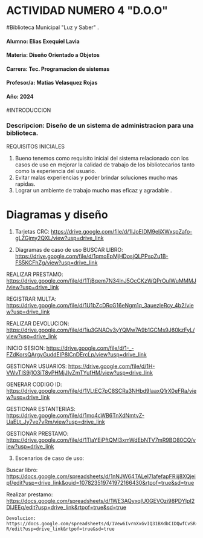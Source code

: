 # ACTIVIDAD NUMERO 4 "D.O.O"

#Biblioteca Municipal "Luz y Saber" .
#### Alumno: Elias Exequiel Lavia
#### Materia: Diseño Orientado a Objetos
#### Carrera: Tec. Programacion de sistemas
#### Profesor/a: Matias Velasquez Rojas
#### Año: 2024


#INTRODUCCION
### Descripcion: Diseño de un sistema de administracion para una biblioteca.

REQUISITOS INICIALES

1)	Bueno tenemos como requisito inicial del sistema relacionado con los casos de uso en mejorar la calidad de trabajo de los bibliotecarios tanto como la experiencia del usuario.
2)	Evitar malas experiencias y poder brindar soluciones mucho mas rapidas.
3)	Lograr un ambiente de trabajo mucho mas eficaz y agradable .

# Diagramas y diseño
1. Tarjetas CRC:  https://drive.google.com/file/d/1IJoEIDM9eljXWxspZafo-gLZGjmy2QXL/view?usp=drive_link

2. Diagramas de caso de uso
   BUSCAR LIBRO:  https://drive.google.com/file/d/1qmoEpMjHDosjQLPPsoZu1B-FS5KCFhZg/view?usp=drive_link

REALIZAR PRESTAMO:  https://drive.google.com/file/d/1TjBqem7N34lnJ5OcCKzWQPrOuIWuMMMJ/view?usp=drive_link
 
  REGISTRAR MULTA:  https://drive.google.com/file/d/1U1bZcDRcG16eNgm1q_3auezleRcy_4b2/view?usp=drive_link
  
   REALIZAR DEVOLUCION:  https://drive.google.com/file/d/1iu3GNAOv3yYQMw7A9b1GCMs9J60kzFyL/view?usp=drive_link
  
   INICIO SESION:  https://drive.google.com/file/d/1-_-FZdKorsQArgvGuddEIP8lCnDErcLp/view?usp=drive_link
  
   GESTIONAR USUARIOS:  https://drive.google.com/file/d/1H-VWvTIS9j1O3iT8yPHMjJIvZmTYufHM/view?usp=drive_link
  
   GENERAR CODIGO ID:  https://drive.google.com/file/d/1VLtEC7pC8SCRa3NHbd9IaaxQ1rX0eFRa/view?usp=drive_link
  
   GESTIONAR ESTANTERIAS:  https://drive.google.com/file/d/1mo4cWB6TnXdNmtvZ-UaELt_Jy7ve7vRm/view?usp=drive_link
  
   GESTIONAR PRESTAMO: https://drive.google.com/file/d/1TlaYEiPftQMl3xmWdEbNTV7mR9BO80CQ/view?usp=drive_link

   3. Escenarios de caso de uso:

   Buscar libro:  https://docs.google.com/spreadsheets/d/1nNJW64TALeI7IafefapFRiij8XQjeipf/edit?usp=drive_link&ouid=107823519741972166430&rtpof=true&sd=true

   Realizar prestamo:  https://docs.google.com/spreadsheets/d/1WE3AQyxqIU0GEVOzi98PDYIpI2DlJEEq/edit?usp=drive_link&rtpof=true&sd=true

    Devolucion:  https://docs.google.com/spreadsheets/d/1Vew6IvrnXxGvIQ31BXdbCIDQwfCvSR-R/edit?usp=drive_link&rtpof=true&sd=true
   


